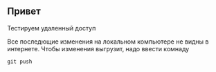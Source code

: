 ## Привет
Тестируем удаленный доступ

Все последющие изменения на локальном компьютере не видны в интернете. Чтобы  изменения выгрузит, надо ввести комнаду

```git push```